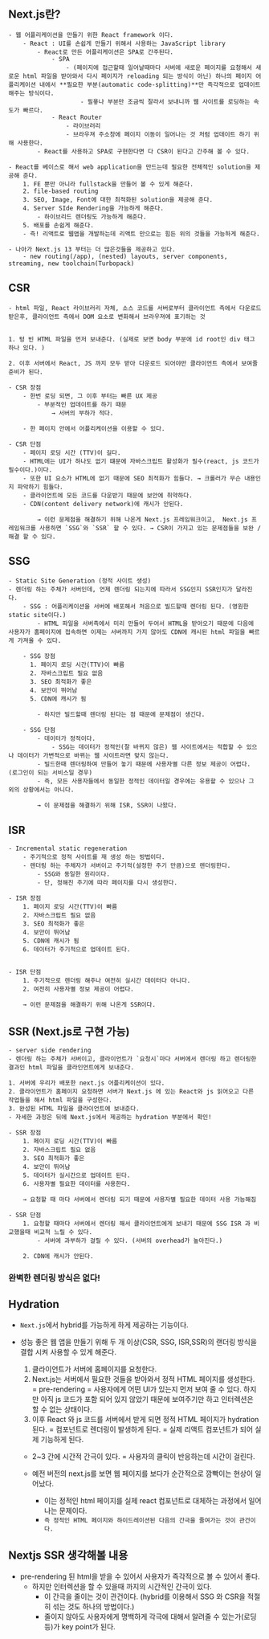 ## Next.js란?

    - 웹 어플리케이션을 만들기 위한 React framework 이다.
        - React : UI를 손쉽게 만들기 위해서 사용하는 JavaScript library
            - React로 만든 어플리케이션은 SPA로 간주된다.
                - SPA
                    - (페이지에 접근할때 일어날때마다 서버에 새로운 페이지를 요청해서 새로운 html 파일을 받아와서 다시 페이지가 reloading 되는 방식이 아닌) 하나의 페이지 어플리케이션 내에서 **필요한 부분(automatic code-splitting)**만 즉각적으로 업데이트 해주는 방식이다.
                        - 필욯나 부분만 조금씩 잘라서 보내니까 웹 사이트를 로딩하는 속도가 빠르다.
                - React Router
                    - 라이브러리
                    - 브라우져 주소창에 페이지 이동이 일어나는 것 처럼 업데이트 하기 위해 사용한다.
            - React를 사용하고 SPA로 구현한다면 다 CSR이 된다고 간주해 볼 수 있다.

    - React를 베이스로 해서 web application을 만드는데 필요한 전체적인 solution을 제공해 준다.
        1. FE 뿐만 아니라 fullstack을 만들어 볼 수 있게 해준다.
        2. file-based routing
        3. SEO, Image, Font에 대한 최적화된 solution을 제공해 준다.
        4. Server SIde Rendering을 가능하게 해준다.
            - 하이브리드 렌더링도 가능하게 해준다.
        5. 배포를 손쉽게 해준다.
        - 즉! 리액트로 웹앱을 개발하는데 리액트 만으로는 힘든 위의 것들을 가능하게 해준다.

    - 나아가 Next.js 13 부터는 더 많은것들을 제공하고 있다.
        - new routing(/app), (nested) layouts, server components, streaming, new toolchain(Turbopack)

## CSR

    - html 파일, React 라이브러리 자체, 소스 코드를 서버로부터 클라이언트 측에서 다운로드 받은후, 클라이언트 측에서 DOM 요소로 변화해서 브라우져에 표기하는 것


    1. 텅 빈 HTML 파일을 먼저 보내준다. (실제로 보면 body 부분에 id root인 div 태그 하나 있다. )

    2. 이후 서버에서 React, JS 까지 모두 받아 다운로드 되어야만 클라이언트 측에서 보여줄 준비가 된다.

    - CSR 장점
        - 한번 로딩 되면, 그 이후 부터는 빠른 UX 제공
            - 부분적인 업데이트를 하기 때문
                → 서버의 부하가 적다.

        - 한 페이지 안에서 어플리케이션을 이용할 수 있다.

    - CSR 단점
        - 페이지 로딩 시간 (TTV)이 길다.
        - HTML에는 UI가 하나도 없기 떄문에 자바스크립트 활성화가 필수(react, js 코드가 필수이다.)이다.
        - 또한 UI 요소가 HTML에 없기 때문에 SEO 최적화가 힘들다. → 크롤러가 무슨 내용인지 파악하기 힘들다.
        - 클라이언트에 모든 코드를 다운받기 때문에 보안에 취약하다.
        - CDN(content delivery network)에 캐시가 안된다.

            → 이런 문제점을 해결하기 위해 나온게 Next.js 프레임워크이고,  Next.js 프레임워크를 사용하면 `SSG`와 `SSR` 할 수 있다. → CSR이 가지고 있는 문제점들을 보완 / 해결 할 수 있다.

## SSG

    - Static Site Generation (정적 사이트 생성)
    - 렌더링 하는 주체가 서버인데, 언제 렌더링 되는지에 따라서 SSG인지 SSR인지가 달라진다.
        - SSG : 어플리케이션을 서버에 배포해서 처음으로 빌드할때 렌더링 된다. (영원한 static site이다.)
            - HTML 파일을 서버측에서 미리 만들어 두어서 HTML을 받아오기 때문에 다음에 사용자가 홈페이지에 접속하면 이제는 서버까지 가지 않아도 CDN에 캐시된 html 파일을 빠르게 가져올 수 있다.

        - SSG 장점
          1. 페이지 로딩 시간(TTV)이 빠름
          2. 자바스크립트 필요 없음
          3. SEO 최적화가 좋은
          4. 보안이 뛰어남
          5. CDN에 캐시가 됨

            - 하지만 빌드할때 렌더링 된다는 점 때문에 문제점이 생긴다.

        - SSG 단점
            - 데이터가 정적이다.
                - SSG는 데이터가 정적인(잘 바뀌지 않은) 웹 사이트에서는 적합할 수 있으나 데이터가 가변적으로 바뀌는 웹 사이트라면 맞지 않는다.
            - 빌드한때 렌더링하여 만들어 놓기 때문에 사용자별 다른 정보 제공이 어렵다. (로그인이 되는 서비스일 경우)
            - 즉, 모든 사용자들에서 동일한 정적인 데이터일 경우에는 유용할 수 있으나 그 외의 상황에서는 아니다.

            → 이 문제점을 해결하기 위해 ISR, SSR이 나왔다.

## ISR

    - Incremental static regeneration
        - 주기적으로 정적 사이트를 재 생성 하는 방법이다.
        - 렌더링 하는 주체자가 서버이고 주기적(설정한 주기 만큼)으로 렌더링한다.
            - SSG와 동일한 원리이다.
            - 단, 정해진 주기에 따라 페이지를 다시 생성한다.

    - ISR 장점
        1. 페이지 로딩 시간(TTV)이 빠름
        2. 자바스크립트 필요 없음
        3. SEO 최적화가 좋은
        4. 보안이 뛰어남
        5. CDN에 캐시가 됨
        6. 데이터가 주기적으로 업데이트 된다.


    - ISR 단점
        1. 주기적으로 렌더링 해주나 여전히 실시간 데이터다 아니다.
        2. 여전히 사용자별 정보 제공이 어렵다.

        → 이런 문제점을 해결하기 위해 나온게 SSR이다.

## SSR (Next.js로 구현 가능)

    - server side rendering
    - 렌더링 하는 주체가 서버이고, 클라이언트가 `요청시`마다 서버에서 렌더링 하고 렌더링한 결과인 html 파일을 클라인언트에게 보내준다.

    1. 서버에 우리가 배포한 next.js 어플리케이션이 있다.
    2. 클라이언트가 홈페이지 요청하면 서버가 Next.js 에 있는 React와 js 읽어오고 다른 작업들을 해서 html 파일을 구성한다.
    3. 완성된 HTML 파일을 클라이언트에 보내준다.
    - 자세한 과정은 뒤에 Next.js에서 제공하는 hydration 부분에서 확인!

    - SSR 장점
        1. 페이지 로딩 시간(TTV)이 빠름
        2. 자바스크립트 필요 없음
        3. SEO 최적화가 좋은
        4. 보안이 뛰어남
        5. 데이터가 실시간으로 업데이트 된다.
        6. 사용자별 필요한 데이터를 사용한다.

        → 요청할 때 마다 서버에서 렌더링 되기 때문에 사용자별 필요한 데이터 사용 가능해짐

    - SSR 단점
        1. 요청할 때마다 서버에서 렌더링 해서 클라이언트에게 보내기 때문에 SSG ISR 과 비교했을때 비교적 느릴 수 있다.
            - 서버에 과부하가 걸릴 수 있다. (서버의 overhead가 높아진다.)

        2. CDN에 캐시가 안된다.

### 완벽한 렌더링 방식은 없다!

## Hydration

- `Next.js`에서 hybrid를 가능하게 하게 제공하는 기능이다.
- 성능 좋은 웹 앱을 만들기 위해 두 개 이상(CSR, SSG, ISR,SSR)의 랜더링 방식을 결합 시켜 사용할 수 있게 해준다.

  1. 클라이언트가 서버에 홈페이지를 요청한다.
  2. Next.js는 서버에서 필요한 것들을 받아와서 정적 HTML 페이지를 생성한다. = pre-rendering = 사용자에게 어떤 UI가 있는지 먼저 보여 줄 수 있다. 하지만 아직 js 코드가 포함 되어 있지 않았기 때문에 보여주기만 하고 인터렉션은 할 수 없는 상태이다.
  3. 이후 React 와 js 코드를 서버에서 받게 되면 정적 HTML 페이지가 hydration 된다. = 컴포넌트로 렌더링이 발생하게 된다. = 실제 리액트 컴포넌트가 되어 실제 기능하게 된다.

  - 2~3 간에 시간적 간극이 있다. = 사용자의 클릭이 반응하는데 시간이 걸린다.

  - 예전 버전의 next.js를 보면 웹 페이지를 보다가 순간적으로 깜빡이는 현상이 일어났다.
    - 이는 정적인 html 페이지를 실제 react 컴포넌트로 대체하는 과정에서 일어나는 문제이다.
    - `즉 정적인 HTML 페이지와 하이드레이션된 다음의 간극을 줄여가는 것이 관건이다.`

## Nextjs SSR 생각해볼 내용

- pre-rendering 된 html을 받을 수 있어서 사용자가 즉각적으로 볼 수 있어서 좋다.
  - 하지만 인터렉션을 할 수 있을때 까지의 시간적인 간극이 있다.
    - 이 간극을 줄이는 것이 관건이다. (hybrid를 이용해서 SSG 와 CSR을 적절히 섞는 것도 하나의 방법이다.)
    - 줄이지 않아도 사용자에게 명백하게 각극에 대해서 알려줄 수 있는가(로딩 등)가 key point가 된다.
